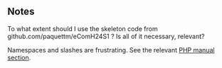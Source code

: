 ## Notes

To what extent should I use the skeleton code from github.com/paquettm/eComH24S1 ? Is all of it necessary, relevant?

Namespaces and slashes are frustrating. See the relevant [PHP manual section](https://www.php.net/manual/en/language.namespaces.php).